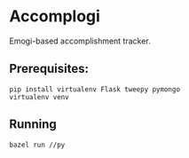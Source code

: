 # Accomplogi

Emogi-based accomplishment tracker.

## Prerequisites:

```
pip install virtualenv Flask tweepy pymongo
virtualenv venv
```

## Running

```
bazel run //py
```
